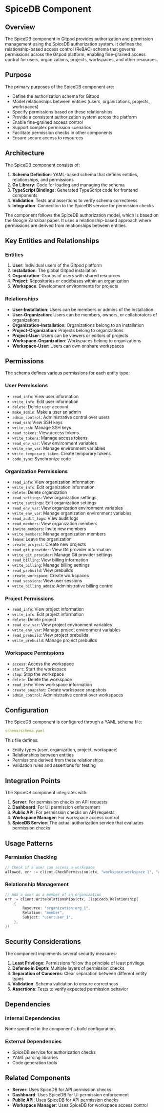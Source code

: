 # SpiceDB Component

## Overview

The SpiceDB component in Gitpod provides authorization and permission management using the SpiceDB authorization system. It defines the relationship-based access control (ReBAC) schema that governs permissions across the Gitpod platform, enabling fine-grained access control for users, organizations, projects, workspaces, and other resources.

## Purpose

The primary purposes of the SpiceDB component are:
- Define the authorization schema for Gitpod
- Model relationships between entities (users, organizations, projects, workspaces)
- Specify permissions based on these relationships
- Provide a consistent authorization system across the platform
- Enable fine-grained access control
- Support complex permission scenarios
- Facilitate permission checks in other components
- Ensure secure access to resources

## Architecture

The SpiceDB component consists of:

1. **Schema Definition**: YAML-based schema that defines entities, relationships, and permissions
2. **Go Library**: Code for loading and managing the schema
3. **TypeScript Bindings**: Generated TypeScript code for frontend components
4. **Validation**: Tests and assertions to verify schema correctness
5. **Integration**: Connection to the SpiceDB service for permission checks

The component follows the SpiceDB authorization model, which is based on the Google Zanzibar paper. It uses a relationship-based approach where permissions are derived from relationships between entities.

## Key Entities and Relationships

### Entities
1. **User**: Individual users of the Gitpod platform
2. **Installation**: The global Gitpod installation
3. **Organization**: Groups of users with shared resources
4. **Project**: Repositories or codebases within an organization
5. **Workspace**: Development environments for projects

### Relationships
- **User-Installation**: Users can be members or admins of the installation
- **User-Organization**: Users can be members, owners, or collaborators of organizations
- **Organization-Installation**: Organizations belong to an installation
- **Project-Organization**: Projects belong to organizations
- **Project-User**: Users can be viewers or editors of projects
- **Workspace-Organization**: Workspaces belong to organizations
- **Workspace-User**: Users can own or share workspaces

## Permissions

The schema defines various permissions for each entity type:

### User Permissions
- `read_info`: View user information
- `write_info`: Edit user information
- `delete`: Delete user account
- `make_admin`: Make a user an admin
- `admin_control`: Administrative control over users
- `read_ssh`: View SSH keys
- `write_ssh`: Manage SSH keys
- `read_tokens`: View access tokens
- `write_tokens`: Manage access tokens
- `read_env_var`: View environment variables
- `write_env_var`: Manage environment variables
- `write_temporary_token`: Create temporary tokens
- `code_sync`: Synchronize code

### Organization Permissions
- `read_info`: View organization information
- `write_info`: Edit organization information
- `delete`: Delete organization
- `read_settings`: View organization settings
- `write_settings`: Edit organization settings
- `read_env_var`: View organization environment variables
- `write_env_var`: Manage organization environment variables
- `read_audit_logs`: View audit logs
- `read_members`: View organization members
- `invite_members`: Invite new members
- `write_members`: Manage organization members
- `leave`: Leave the organization
- `create_project`: Create new projects
- `read_git_provider`: View Git provider information
- `write_git_provider`: Manage Git provider settings
- `read_billing`: View billing information
- `write_billing`: Manage billing settings
- `read_prebuild`: View prebuilds
- `create_workspace`: Create workspaces
- `read_sessions`: View user sessions
- `write_billing_admin`: Administrative billing control

### Project Permissions
- `read_info`: View project information
- `write_info`: Edit project information
- `delete`: Delete project
- `read_env_var`: View project environment variables
- `write_env_var`: Manage project environment variables
- `read_prebuild`: View project prebuilds
- `write_prebuild`: Manage project prebuilds

### Workspace Permissions
- `access`: Access the workspace
- `start`: Start the workspace
- `stop`: Stop the workspace
- `delete`: Delete the workspace
- `read_info`: View workspace information
- `create_snapshot`: Create workspace snapshots
- `admin_control`: Administrative control over workspaces

## Configuration

The SpiceDB component is configured through a YAML schema file:

```yaml
schema/schema.yaml
```

This file defines:
- Entity types (user, organization, project, workspace)
- Relationships between entities
- Permissions derived from these relationships
- Validation rules and assertions for testing

## Integration Points

The SpiceDB component integrates with:
1. **Server**: For permission checks on API requests
2. **Dashboard**: For UI permission enforcement
3. **Public API**: For permission checks on API requests
4. **Workspace Manager**: For workspace access control
5. **SpiceDB Service**: The actual authorization service that evaluates permission checks

## Usage Patterns

### Permission Checking
```go
// Check if a user can access a workspace
allowed, err := client.CheckPermission(ctx, "workspace:workspace_1", "access", "user:user_1")
```

### Relationship Management
```go
// Add a user as a member of an organization
err := client.WriteRelationships(ctx, []spicedb.Relationship{
    {
        Resource: "organization:org_1",
        Relation: "member",
        Subject: "user:user_1",
    },
})
```

## Security Considerations

The component implements several security measures:

1. **Least Privilege**: Permissions follow the principle of least privilege
2. **Defense in Depth**: Multiple layers of permission checks
3. **Separation of Concerns**: Clear separation between different entity types
4. **Validation**: Schema validation to ensure correctness
5. **Assertions**: Tests to verify expected permission behavior

## Dependencies

### Internal Dependencies
None specified in the component's build configuration.

### External Dependencies
- SpiceDB service for authorization checks
- YAML parsing libraries
- Code generation tools

## Related Components

- **Server**: Uses SpiceDB for API permission checks
- **Dashboard**: Uses SpiceDB for UI permission enforcement
- **Public API**: Uses SpiceDB for API permission checks
- **Workspace Manager**: Uses SpiceDB for workspace access control
